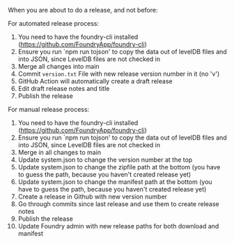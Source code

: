 When you are about to do a release, and not before:

For automated release process:
1. You need to have the foundry-cli installed (https://github.com/FoundryApp/foundry-cli)
1. Ensure you run `npm run tojson' to copy the data out of levelDB files and into JSON, since LevelDB files are not checked in
1. Merge all changes into main
1. Commit `version.txt` File with new release version number in it (no 'v')
1. GitHub Action will automatically create a draft release
1. Edit draft release notes and title
1. Publish the release

For manual release process:
1. You need to have the foundry-cli installed (https://github.com/FoundryApp/foundry-cli)
1. Ensure you run `npm run tojson' to copy the data out of levelDB files and into JSON, since LevelDB files are not checked in
1. Merge in all changes to main
1. Update system.json to change the version number at the top
1. Update system.json to change the zipfile path at the bottom (you have to guess the path, because you haven't created release yet)
1. Update system.json to change the manifest path at the bottom (you have to guess the path, because you haven't created release yet)
1. Create a release in Github with new version number
1. Go through commits since last release and use them to create release notes
1. Publish the release
1. Update Foundry admin with new release paths for both download and manifest
